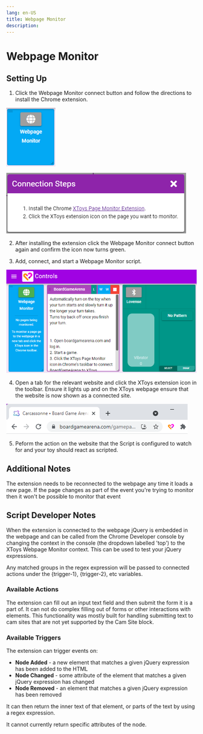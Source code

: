 ```yaml
---
lang: en-US
title: Webpage Monitor
description: 
---
```


# Webpage Monitor

## Setting Up

1. Click the Webpage Monitor connect button and follow the directions to install the Chrome extension.

![Webpage Monitor Setup](../images/webpage-monitor-not-connected.png)

![Webpage Monitor Setup](../images/webpage-monitor-setup-1.png)

2. After installing the extension click the Webpage Monitor connect button again and confirm the icon now turns green.

3. Add, connect, and start a Webpage Monitor script.

![Webpage Monitor Script Active](../images/webpage-monitor-script-active.png)

4. Open a tab for the relevant website and click the XToys extension icon in the toolbar. Ensure it lights up and on the XToys webpage ensure that the website is now shown as a connected site.

![Webpage Monitor Extension Icon](../images/webpage-monitor-extension-icon.png)

5. Peform the action on the website that the Script is configured to watch for and your toy should react as scripted.

## Additional Notes

The extension needs to be reconnected to the webpage any time it loads a new page. If the page changes as part of the event you're trying to monitor then it won't be possible to monitor that event

## Script Developer Notes
When the extension is connected to the webpage jQuery is embedded in the webpage and can be called from the Chrome Developer console by changing the context in the console (the dropdown labelled 'top') to the XToys Webpage Monitor context. This can be used to test your jQuery expressions.

Any matched groups in the regex expression will be passed to connected actions under the {trigger-1}, {trigger-2}, etc variables.

### Available Actions
The extension can fill out an input text field and then submit the form it is a part of.
It can not do complex filling out of forms or other interactions with elements. This functionality was mostly built for handling submitting text to cam sites that are not yet supported by the Cam Site block.

### Available Triggers
The extension can trigger events on:
* **Node Added** - a new element that matches a given jQuery expression has been added to the HTML
* **Node Changed** - some attribute of the element that matches a given jQuery expression has changed
* **Node Removed** - an element that matches a given jQuery expression has been removed

It can then return the inner text of that element, or parts of the text by using a regex expression.

It cannot currently return specific attributes of the node.